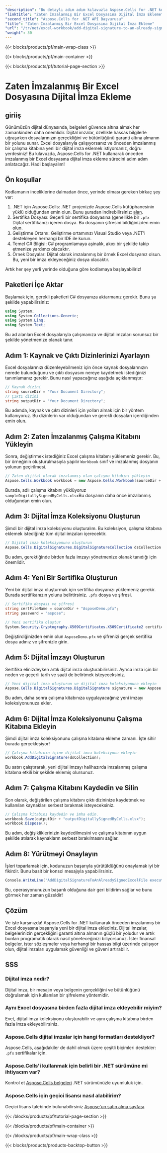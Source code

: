```yaml
---
"description": "Bu detaylı adım adım kılavuzla Aspose.Cells for .NET kullanarak önceden imzalanmış bir Excel dosyasına dijital imzanın nasıl ekleneceğini öğrenin."
"linktitle": "Zaten İmzalanmış Bir Excel Dosyasına Dijital İmza Ekleme"
"second_title": "Aspose.Cells for .NET API Başvurusu"
"title": "Zaten İmzalanmış Bir Excel Dosyasına Dijital İmza Ekleme"
"url": "/tr/net/excel-workbook/add-digital-signature-to-an-already-signed-excel-file/"
"weight": 30
---
```


{{< blocks/products/pf/main-wrap-class >}}

{{< blocks/products/pf/main-container >}}

{{< blocks/products/pf/tutorial-page-section >}}

# Zaten İmzalanmış Bir Excel Dosyasına Dijital İmza Ekleme

## giriiş

Günümüzün dijital dünyasında, belgeleri güvence altına almak her zamankinden daha önemlidir. Dijital imzalar, özellikle hassas bilgilerle uğraşırken dosyalarınızın gerçekliğini ve bütünlüğünü garanti altına almanın bir yolunu sunar. Excel dosyalarıyla çalışıyorsanız ve önceden imzalanmış bir çalışma kitabına yeni bir dijital imza eklemek istiyorsanız, doğru yerdesiniz! Bu kılavuzda, Aspose.Cells for .NET kullanarak önceden imzalanmış bir Excel dosyasına dijital imza ekleme sürecini adım adım anlatacağız. Hadi başlayalım!

## Ön koşullar

Kodlamanın inceliklerine dalmadan önce, yerinde olması gereken birkaç şey var:

1. .NET için Aspose.Cells: .NET projenizde Aspose.Cells kütüphanesinin yüklü olduğundan emin olun. Bunu şuradan indirebilirsiniz: [alan](https://releases.aspose.com/cells/net/).
2. Sertifika Dosyası: Geçerli bir sertifika dosyasına (genellikle bir `.pfx` Dijital sertifikanızı içeren dosya. Bu dosyanın şifresini bildiğinizden emin olun.
3. Geliştirme Ortamı: Geliştirme ortamınızı Visual Studio veya .NET'i destekleyen herhangi bir IDE ile kurun.
4. Temel C# Bilgisi: C# programlamaya aşinalık, akıcı bir şekilde takip etmenize yardımcı olacaktır.
5. Örnek Dosyalar: Dijital olarak imzalanmış bir örnek Excel dosyanız olsun. Bu, yeni bir imza ekleyeceğiniz dosya olacaktır.

Artık her şey yerli yerinde olduğuna göre kodlamaya başlayabiliriz!

## Paketleri İçe Aktar

Başlamak için, gerekli paketleri C# dosyanıza aktarmanız gerekir. Bunu şu şekilde yapabilirsiniz:

```csharp
using System;
using System.Collections.Generic;
using System.Linq;
using System.Text;
```

Bu ad alanları Excel dosyalarıyla çalışmanıza ve dijital imzaları sorunsuz bir şekilde yönetmenize olanak tanır.

## Adım 1: Kaynak ve Çıktı Dizinlerinizi Ayarlayın

Excel dosyalarınızı düzenleyebilmeniz için önce kaynak dosyalarınızın nerede bulunduğunu ve çıktı dosyasını nereye kaydetmek istediğinizi tanımlamanız gerekir. Bunu nasıl yapacağınız aşağıda açıklanmıştır:

```csharp
// Kaynak dizini
string sourceDir = "Your Document Directory";
// Çıktı dizini
string outputDir = "Your Document Directory";
```

Bu adımda, kaynak ve çıktı dizinleri için yolları almak için bir yöntem kullanıyoruz. Bu dizinlerin var olduğundan ve gerekli dosyaları içerdiğinden emin olun.

## Adım 2: Zaten İmzalanmış Çalışma Kitabını Yükleyin

Sonra, değiştirmek istediğiniz Excel çalışma kitabını yüklemeniz gerekir. Bu, bir örneğinin oluşturulmasıyla yapılır `Workbook` sınıf ve imzalanmış dosyanın yolunun geçirilmesi.

```csharp
// Zaten dijital olarak imzalanmış olan çalışma kitabını yükleyin
Aspose.Cells.Workbook workbook = new Aspose.Cells.Workbook(sourceDir + "sampleDigitallySignedByCells.xlsx");
```

Burada, adlı çalışma kitabını yüklüyoruz `sampleDigitallySignedByCells.xlsx`Bu dosyanın daha önce imzalanmış olduğundan emin olun.

## Adım 3: Dijital İmza Koleksiyonu Oluşturun

Şimdi bir dijital imza koleksiyonu oluşturalım. Bu koleksiyon, çalışma kitabına eklemek istediğiniz tüm dijital imzaları içerecektir.

```csharp
// Dijital imza koleksiyonunu oluşturun
Aspose.Cells.DigitalSignatures.DigitalSignatureCollection dsCollection = new Aspose.Cells.DigitalSignatures.DigitalSignatureCollection();
```

Bu adım, gerektiğinde birden fazla imzayı yönetmenize olanak tanıdığı için önemlidir.

## Adım 4: Yeni Bir Sertifika Oluşturun

Yeni bir dijital imza oluşturmak için sertifika dosyanızı yüklemeniz gerekir. Burada sertifikanızın yolunu belirtirsiniz. `.pfx` dosya ve şifresi.

```csharp
// Sertifika dosyası ve şifresi
string certFileName = sourceDir + "AsposeDemo.pfx";
string password = "aspose";

// Yeni sertifika oluştur
System.Security.Cryptography.X509Certificates.X509Certificate2 certificate = new System.Security.Cryptography.X509Certificates.X509Certificate2(certFileName, password);
```

Değiştirdiğinizden emin olun `AsposeDemo.pfx` ve şifrenizi gerçek sertifika dosya adınız ve şifrenizle girin.

## Adım 5: Dijital İmzayı Oluşturun

Sertifika elinizdeyken artık dijital imza oluşturabilirsiniz. Ayrıca imza için bir neden ve geçerli tarih ve saati de belirtmek isteyeceksiniz.

```csharp
// Yeni dijital imza oluşturun ve dijital imza koleksiyonuna ekleyin
Aspose.Cells.DigitalSignatures.DigitalSignature signature = new Aspose.Cells.DigitalSignatures.DigitalSignature(certificate, "Aspose.Cells added new digital signature in existing digitally signed workbook.", DateTime.Now);
```

Bu adım, daha sonra çalışma kitabınıza uygulayacağınız yeni imzayı koleksiyonunuza ekler.

## Adım 6: Dijital İmza Koleksiyonunu Çalışma Kitabına Ekleyin

Şimdi dijital imza koleksiyonunu çalışma kitabına ekleme zamanı. İşte sihir burada gerçekleşiyor!

```csharp
// Çalışma kitabının içine dijital imza koleksiyonu ekleyin
workbook.AddDigitalSignature(dsCollection);
```

Bu satırı çalıştırarak, yeni dijital imzayı halihazırda imzalanmış çalışma kitabına etkili bir şekilde eklemiş olursunuz.

## Adım 7: Çalışma Kitabını Kaydedin ve Silin

Son olarak, değiştirilen çalışma kitabını çıktı dizininize kaydetmek ve kullanılan kaynakları serbest bırakmak isteyeceksiniz.

```csharp
// Çalışma kitabını kaydedin ve imha edin.
workbook.Save(outputDir + "outputDigitallySignedByCells.xlsx");
workbook.Dispose();
```

Bu adım, değişikliklerinizin kaydedilmesini ve çalışma kitabının uygun şekilde atılarak kaynakların serbest bırakılmasını sağlar.

## Adım 8: Yürütmeyi Onaylayın

İşleri toparlamak için, kodunuzun başarıyla yürütüldüğünü onaylamak iyi bir fikirdir. Bunu basit bir konsol mesajıyla yapabilirsiniz.

```csharp
Console.WriteLine("AddDigitalSignatureToAnAlreadySignedExcelFile executed successfully.\r\n");
```

Bu, operasyonunuzun başarılı olduğuna dair geri bildirim sağlar ve bunu görmek her zaman güzeldir!

## Çözüm

Ve işte karşınızda! Aspose.Cells for .NET kullanarak önceden imzalanmış bir Excel dosyasına başarıyla yeni bir dijital imza eklediniz. Dijital imzalar, belgelerinizin gerçekliğini garanti altına almanın güçlü bir yoludur ve artık bunları programatik olarak nasıl yöneteceğinizi biliyorsunuz. İster finansal belgeler, ister sözleşmeler veya herhangi bir hassas bilgi üzerinde çalışıyor olun, dijital imzaları uygulamak güvenliği ve güveni artırabilir.

## SSS

### Dijital imza nedir?
Dijital imza, bir mesajın veya belgenin gerçekliğini ve bütünlüğünü doğrulamak için kullanılan bir şifreleme yöntemidir.

### Aynı Excel dosyasına birden fazla dijital imza ekleyebilir miyim?
Evet, dijital imza koleksiyonu oluşturabilir ve aynı çalışma kitabına birden fazla imza ekleyebilirsiniz.

### Aspose.Cells dijital imzalar için hangi formatları destekliyor?
Aspose.Cells, aşağıdakiler de dahil olmak üzere çeşitli biçimleri destekler: `.pfx` sertifikalar için.

### Aspose.Cells'i kullanmak için belirli bir .NET sürümüne mi ihtiyacım var?
Kontrol et [Aspose.Cells belgeleri](https://reference.aspose.com/cells/net/) .NET sürümünüzle uyumluluk için.

### Aspose.Cells için geçici lisansı nasıl alabilirim?
Geçici lisans talebinde bulunabilirsiniz [Aspose'un satın alma sayfası](https://purchase.aspose.com/temporary-license/).

{{< /blocks/products/pf/tutorial-page-section >}}

{{< /blocks/products/pf/main-container >}}

{{< /blocks/products/pf/main-wrap-class >}}

{{< blocks/products/products-backtop-button >}}